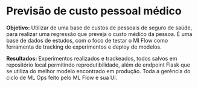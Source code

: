 # Previsão de custo pessoal médico

**Objetivo:** Utilizar de uma base de custos de pessoais de seguro de saúde, para realizar uma regressão que preveja o custo médico da pessoa. É uma base de dados de estudos, com o foco de testar o Ml Flow como ferramenta de tracking de experimentos e deploy de modelos.

**Resultados:** Experimentos realizados e trackeados, todos salvos em repositório local permitindo reprodutibilidade, além de endpoint Flask que se utiliza do melhor modelo encontrado em produção. Toda a gerência do ciclo de ML Ops feito pelo ML Flow e sua UI.
